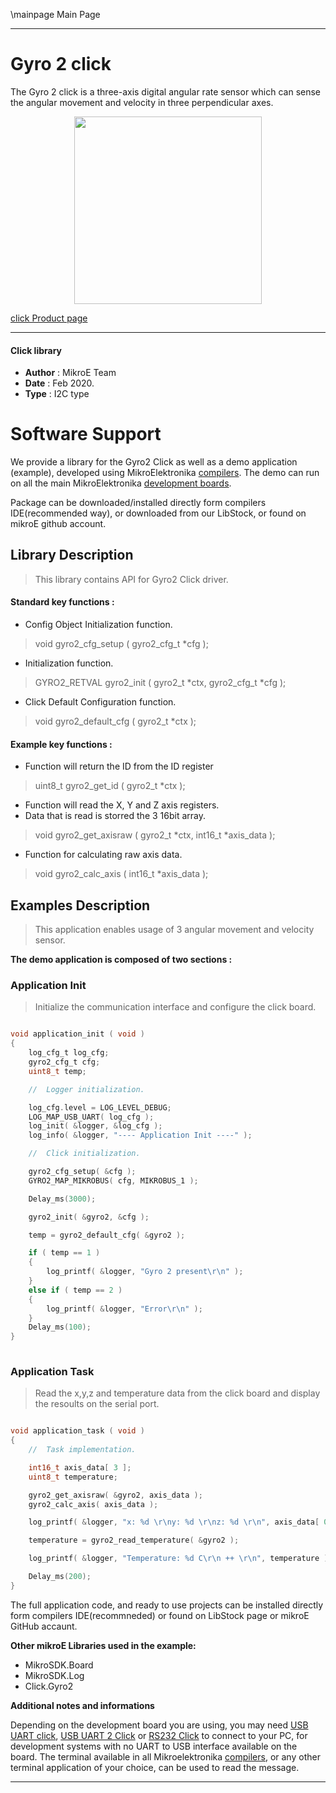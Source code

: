 \mainpage Main Page
 
---
# Gyro 2 click

The Gyro 2 click is a three-axis digital angular rate sensor which can sense the angular movement and velocity in three perpendicular axes.

<p align="center">
  <img src="https://download.mikroe.com/images/click_for_ide/gyro2_click.png" height=300px>
</p>

[click Product page](https://www.mikroe.com/gyro-2-click)

---


#### Click library 

- **Author**        : MikroE Team
- **Date**          : Feb 2020.
- **Type**          : I2C type


# Software Support

We provide a library for the Gyro2 Click 
as well as a demo application (example), developed using MikroElektronika 
[compilers](https://shop.mikroe.com/compilers). 
The demo can run on all the main MikroElektronika [development boards](https://shop.mikroe.com/development-boards).

Package can be downloaded/installed directly form compilers IDE(recommended way), or downloaded from our LibStock, or found on mikroE github account. 

## Library Description

> This library contains API for Gyro2 Click driver.

#### Standard key functions :

- Config Object Initialization function.
> void gyro2_cfg_setup ( gyro2_cfg_t *cfg ); 
 
- Initialization function.
> GYRO2_RETVAL gyro2_init ( gyro2_t *ctx, gyro2_cfg_t *cfg );

- Click Default Configuration function.
> void gyro2_default_cfg ( gyro2_t *ctx );


#### Example key functions :

- Function will return the ID from the ID register
> uint8_t gyro2_get_id ( gyro2_t *ctx );
 
- Function will read the X, Y and Z axis registers.
- Data that is read is storred the 3 16bit array.
> void gyro2_get_axisraw ( gyro2_t *ctx, int16_t *axis_data );

- Function for calculating raw axis data.
> void gyro2_calc_axis ( int16_t *axis_data );

## Examples Description

> This application enables usage of 3 angular movement and velocity sensor.

**The demo application is composed of two sections :**

### Application Init 

> Initialize the communication interface and configure the click board.

```c

void application_init ( void )
{
    log_cfg_t log_cfg;
    gyro2_cfg_t cfg;
    uint8_t temp;

    //  Logger initialization.

    log_cfg.level = LOG_LEVEL_DEBUG;
    LOG_MAP_USB_UART( log_cfg );
    log_init( &logger, &log_cfg );
    log_info( &logger, "---- Application Init ----" );

    //  Click initialization.

    gyro2_cfg_setup( &cfg );
    GYRO2_MAP_MIKROBUS( cfg, MIKROBUS_1 );

    Delay_ms(3000);

    gyro2_init( &gyro2, &cfg );

    temp = gyro2_default_cfg( &gyro2 );

    if ( temp == 1 )
    {
        log_printf( &logger, "Gyro 2 present\r\n" );
    }
    else if ( temp == 2 )
    {
        log_printf( &logger, "Error\r\n" );
    }
    Delay_ms(100);
}
  
```

### Application Task

> Read the x,y,z and temperature data from the click board and display the resoults on the
> serial port.

```c

void application_task ( void )
{
    //  Task implementation.

    int16_t axis_data[ 3 ];
    uint8_t temperature;

    gyro2_get_axisraw( &gyro2, axis_data );
    gyro2_calc_axis( axis_data );

    log_printf( &logger, "x: %d \r\ny: %d \r\nz: %d \r\n", axis_data[ 0 ], axis_data[ 1 ], axis_data[ 2 ] );

    temperature = gyro2_read_temperature( &gyro2 );

    log_printf( &logger, "Temperature: %d C\r\n ++ \r\n", temperature );

    Delay_ms(200);
}

```

The full application code, and ready to use projects can be  installed directly form compilers IDE(recommneded) or found on LibStock page or mikroE GitHub accaunt.

**Other mikroE Libraries used in the example:** 

- MikroSDK.Board
- MikroSDK.Log
- Click.Gyro2

**Additional notes and informations**

Depending on the development board you are using, you may need 
[USB UART click](https://shop.mikroe.com/usb-uart-click), 
[USB UART 2 Click](https://shop.mikroe.com/usb-uart-2-click) or 
[RS232 Click](https://shop.mikroe.com/rs232-click) to connect to your PC, for 
development systems with no UART to USB interface available on the board. The 
terminal available in all Mikroelektronika 
[compilers](https://shop.mikroe.com/compilers), or any other terminal application 
of your choice, can be used to read the message.



---